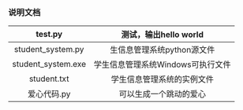### 说明文档  
| test.py | 测试，输出hello world |  
| :----: | :----: |  
| student_system.py | 生信息管理系统python源文件 |  
| student_system.exe | 学生信息管理系统Windows可执行文件 |  
| student.txt | 学生信息管理系统的实例文件 |  
| 爱心代码.py | 可以生成一个跳动的爱心 |
